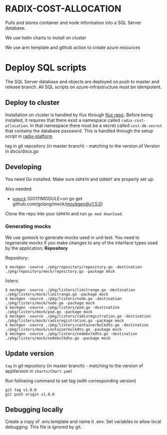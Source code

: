 # RADIX-COST-ALLOCATION

Pulls and stores container and node information into a SQL Server database.

We use helm charts to install on cluster

We use arm template and github action to create azure resources

# Deploy SQL scripts
The SQL Server database and objects are deployed on push to master and release branch.
All SQL scripts on azure-infrastructure must be idempotent.

## Deploy to cluster

Installation on cluster is handled by flux through [flux repo](https://github.com/equinor/radix-flux). Before being installed, it requires that there exist a namespace called `radix-cost-allocation`. In that namespace there must be a secret called `cost-db-secret` that contains the database password. This is handled through the setup script in [radix-platform](https://github.com/equinor/radix-platform)

tag in git repository (in master branch) - matching to the version of Version in docs/docs.go

## Developing

You need Go installed. Make sure `GOPATH` and `GOROOT` are properly set up.

Also needed:

- [`gomock`](https://github.com/golang/mock) (GO111MODULE=on go get github.com/golang/mock/mockgen@v1.5.0)

Clone the repo into your `GOPATH` and run `go mod download`.

### Generating mocks
We use gomock to generate mocks used in unit test.
You need to regenerate mocks if you make changes to any of the interface types used by the application; **Repository**

Repository:
```
$ mockgen -source ./pkg/repository/repository.go -destination ./pkg/repository/mock/repository.go -package mock
```
listers:
```
$ mockgen -source ./pkg/listers/limitrange.go -destination ./pkg/listers/mock/limitrange.go -package mock
$ mockgen -source ./pkg/listers/node.go -destination ./pkg/listers/mock/node.go -package mock
$ mockgen -source ./pkg/listers/pod.go -destination ./pkg/listers/mock/pod.go -package mock
$ mockgen -source ./pkg/listers/radixregistration.go -destination ./pkg/listers/mock/radixregistration.go -package mock
$ mockgen -source ./pkg/listers/containerbulkdto.go -destination ./pkg/listers/mock/containerbulkdto.go -package mock
$ mockgen -source ./pkg/listers/nodebulkdto.go -destination ./pkg/listers/mock/nodebulkdto.go -package mock
```

## Update version

`tag` in git repository (in master branch) - matching to the version of appVersion in `charts/Chart.yaml`

Run following command to set tag (with corresponding version)
```
git tag v1.0.0
git push origin v1.0.0
```

## Debugging locally

Create a copy of .env.template and name it .env. Set variables to allow local debugging. This file is ignored by git.

